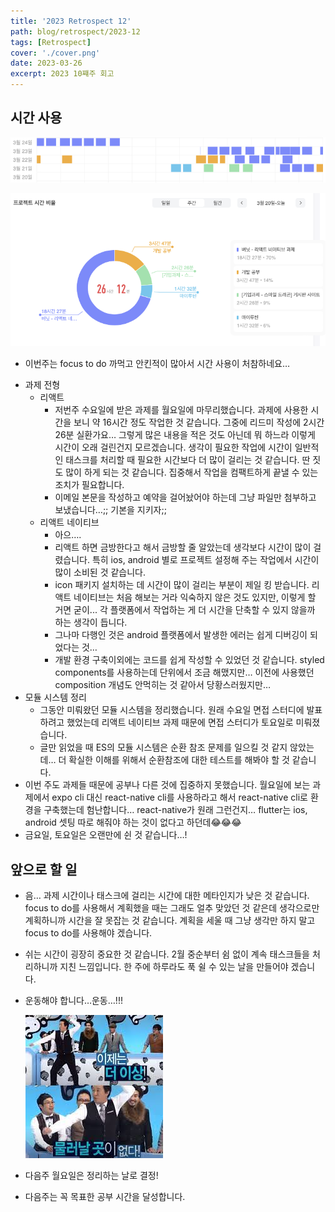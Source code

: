 ```yaml
---
title: '2023 Retrospect 12'
path: blog/retrospect/2023-12
tags: [Retrospect]
cover: './cover.png'
date: 2023-03-26
excerpt: 2023 10쨰주 회고
---
```


## 시간 사용

![](./1.png)

![](./2.png)

* 이번주는 focus to do 까먹고 안킨적이 많아서 시간 사용이 처참하네요…

- 과제 전형
    - 리액트
        - 저번주 수요일에 받은 과제를 월요일에 마무리했습니다. 과제에 사용한 시간을 보니 약 16시간 정도 작업한 것 같습니다. 그중에 리드미 작성에 2시간 26분 실환가요… 그렇게 많은 내용을 적은 것도 아닌데 뭐 하느라 이렇게 시간이 오래 걸린건지 모르겠습니다. 생각이 필요한 작업에 시간이 일반적인 태스크를 처리할 때 필요한 시간보다 더 많이 걸리는 것 같습니다. 딴 짓도 많이 하게 되는 것 같습니다. 집중해서 작업을 컴팩트하게 끝낼 수 있는 조치가 필요합니다.
        - 이메일 본문을 작성하고 예약을 걸어놨어야 하는데 그냥 파일만 첨부하고 보냈습니다…;; 기본을 지키자;;
    - 리액트 네이티브
        - 아으….
        - 리액트 하면 금방한다고 해서 금방할 줄 알았는데 생각보다 시간이 많이 걸렸습니다. 특히 ios, android 별로 프로젝트 설정해 주는 작업에서 시간이 많이 소비된 것 같습니다.
        - icon 패키지 설치하는 데 시간이 많이 걸리는 부분이 제일 킹 받습니다. 리액트 네이티브는 처음 해보는 거라 익숙하지 않은 것도 있지만, 이렇게 할 거면 굳이... 각 플랫폼에서 작업하는 게 더 시간을 단축할 수 있지 않을까 하는 생각이 듭니다.
        - 그나마 다행인 것은 android 플랫폼에서 발생한 에러는 쉽게 디버깅이 되었다는 것…
        - 개발 환경 구축이외에는 코드를 쉽게 작성할 수 있었던 것 같습니다. styled components를 사용하는데 단위에서 조금 해맸지만… 이전에 사용했던 composition 개념도 안먹히는 것 같아서 당황스러웠지만…
- 모듈 시스템 정리
    - 그동안 미뤄왔던 모듈 시스템을 정리했습니다. 원래 수요일 면접 스터디에 발표하려고 했었는데 리액트 네이티브 과제 때문에 면접 스터디가 토요일로 미뤄졌습니다.
    - 글만 읽었을 때 ES의 모듈 시스템은 순환 참조 문제를 일으킬 것 같지 않았는데… 더 확실한 이해를 위해서 순환참조에 대한 테스트를 해봐야 할 것 같습니다.
- 이번 주도 과제들 때문에 공부나 다른 것에 집중하지 못했습니다. 월요일에 보는 과제에서 expo cli 대신 react-native cli를 사용하라고 해서 react-native cli로 환경을 구축했는데 험난합니다… react-native가 원래 그런건지… flutter는 ios, android 셋팅 따로 해줘야 하는 것이 없다고 하던데😂😂😂
- 금요일, 토요일은 오랜만에 쉰 것 같습니다…!

## 앞으로 할 일

- 음… 과제 시간이나 태스크에 걸리는 시간에 대한 메타인지가 낮은 것 같습니다. focus to do를 사용해서 계획했을 때는 그래도 얼추 맞았던 것 같은데 생각으로만 계획하니까 시간을 잘 못잡는 것 같습니다. 계획을 세울 때 그냥 생각만 하지 말고 focus to do를 사용해야 겠습니다.
- 쉬는 시간이 굉장히 중요한 것 같습니다. 2월 중순부터 쉼 없이 계속 태스크들을 처리하니까 지친 느낌입니다. 한 주에 하루라도 푹 쉴 수 있는 날을 만들어야 겠습니다.
- 운동해야 합니다…운동…!!!
    
    ![이제는 더 이상 물러날 곳이 없다.jpeg](3.jpeg)
    
- 다음주 월요일은 정리하는 날로 결정!
- 다음주는 꼭 목표한 공부 시간을 달성합니다.